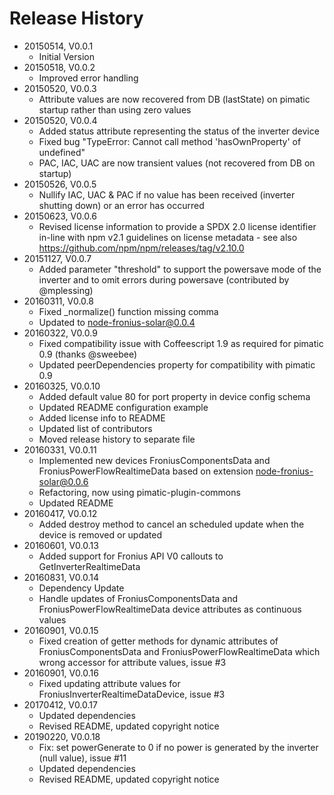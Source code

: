 # Release History

    
* 20150514, V0.0.1
    * Initial Version
* 20150518, V0.0.2
    * Improved error handling
* 20150520, V0.0.3
    * Attribute values are now recovered from DB (lastState) on pimatic startup rather than using zero values
* 20150520, V0.0.4
    * Added status attribute representing the status of the inverter device
    * Fixed bug "TypeError: Cannot call method 'hasOwnProperty' of undefined"
    * PAC, IAC, UAC are now transient values (not recovered from DB on startup)
* 20150526, V0.0.5
    * Nullify IAC, UAC & PAC if no value has been received (inverter shutting down) or an error has occurred
* 20150623, V0.0.6
    * Revised license information to provide a SPDX 2.0 license identifier in-line with npm v2.1 guidelines on license
      metadata - see also https://github.com/npm/npm/releases/tag/v2.10.0
* 20151127, V0.0.7
    * Added parameter "threshold" to support the powersave mode of the inverter and to omit errors during 
      powersave (contributed by @mplessing)
* 20160311, V0.0.8      
    * Fixed _normalize() function missing comma
    * Updated to node-fronius-solar@0.0.4
* 20160322, V0.0.9
    * Fixed compatibility issue with Coffeescript 1.9 as required for pimatic 0.9 (thanks @sweebee)
    * Updated peerDependencies property for compatibility with pimatic 0.9
* 20160325, V0.0.10
    * Added default value 80 for port property in device config schema
    * Updated README configuration example
    * Added license info to README
    * Updated list of contributors
    * Moved release history to separate file
* 20160331, V0.0.11
    * Implemented new devices FroniusComponentsData and FroniusPowerFlowRealtimeData 
      based on extension node-fronius-solar@0.0.6
    * Refactoring, now using pimatic-plugin-commons
    * Updated README
* 20160417, V0.0.12
    * Added destroy method to cancel an scheduled update when the device is removed or updated
* 20160601, V0.0.13
    * Added support for Fronius API V0 callouts to GetInverterRealtimeData 
* 20160831, V0.0.14 
    * Dependency Update
    * Handle updates of FroniusComponentsData and FroniusPowerFlowRealtimeData device attributes 
      as continuous values
* 20160901, V0.0.15
    * Fixed creation of getter methods for dynamic attributes of FroniusComponentsData and FroniusPowerFlowRealtimeData 
      which wrong accessor for attribute values, issue #3
* 20160901, V0.0.16
    * Fixed updating attribute values for FroniusInverterRealtimeDataDevice, issue #3
* 20170412, V0.0.17
    * Updated dependencies
    * Revised README, updated copyright notice
* 20190220, V0.0.18
     * Fix: set powerGenerate to 0 if no power is generated by the inverter (null value), issue #11
     * Updated dependencies
     * Revised README, updated copyright notice
